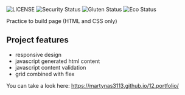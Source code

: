 ![LICENSE](https://img.shields.io/badge/license-MIT-blue.svg?style=flat-square)
![Security Status](https://img.shields.io/security-headers?label=Security&url=https%3A%2F%2Fgithub.com&style=flat-square)
![Gluten Status](https://img.shields.io/badge/Gluten-Free-green.svg)
![Eco Status](https://img.shields.io/badge/ECO-Friendly-green.svg)<br>

Practice to build page (HTML and CSS only)

## Project features
- responsive design
- javascript generated html content
- javascript content validation
- grid combined with flex

You can take a look here: https://martynas3113.github.io/12.portfolio/
